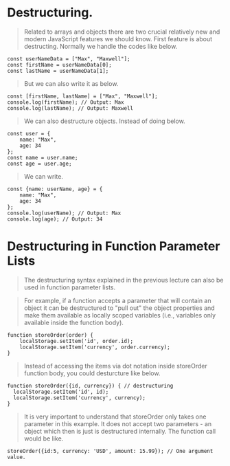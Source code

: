 # Destructuring.
> Related to arrays and objects there are two crucial relatively new and modern JavaScript features we should know.
> First feature is about destructing.
> Normally we handle the codes like below.
```
const userNameData = ["Max", "Maxwell"];
const firstName = userNameData[0];
const lastName = userNameData[1];
```
> But we can also write it as below.
```
const [firstName, lastName] = ["Max", "Maxwell"];
console.log(firstName); // Output: Max
console.log(lastName); // Output: Maxwell
```
> We can also destructure objects. 
> Instead of doing below.
```
const user = {
    name: "Max",
    age: 34
};
const name = user.name;
const age = user.age;
```
> We can write.
```
const {name: userName, age} = {
    name: "Max",
    age: 34
};
console.log(userName); // Output: Max
console.log(age); // Output: 34
```
# Destructuring in Function Parameter Lists
> The destructuring syntax explained in the previous lecture can also be used in function parameter lists.

> For example, if a function accepts a parameter that will contain an object it can be destructured to "pull out" the object properties and make them available as locally scoped variables (i.e., variables only available inside the function body).

```
function storeOrder(order) {
    localStorage.setItem('id', order.id);
    localStorage.setItem('currency', order.currency);
}
```
> Instead of accessing the items via dot notation inside storeOrder function body, you could desturcture like below.

```
function storeOrder({id, currency}) { // destructuring
  localStorage.setItem('id', id);
  localStorage.setItem('currency', currency);
}
```
> It is very important to understand that storeOrder only takes one parameter in this example. It does not accept two parameters - an object which then is just is destructured internally.
> The function call would be like.

```
storeOrder({id:5, currency: 'USD', amount: 15.99}); // One argument value.
```
